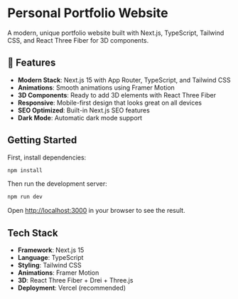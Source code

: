# Personal Portfolio Website

A modern, unique portfolio website built with Next.js, TypeScript, Tailwind CSS, and React Three Fiber for 3D components.

## 🚀 Features

- **Modern Stack**: Next.js 15 with App Router, TypeScript, and Tailwind CSS
- **Animations**: Smooth animations using Framer Motion
- **3D Components**: Ready to add 3D elements with React Three Fiber
- **Responsive**: Mobile-first design that looks great on all devices
- **SEO Optimized**: Built-in Next.js SEO features
- **Dark Mode**: Automatic dark mode support

## Getting Started

First, install dependencies:

```bash
npm install
```

Then run the development server:

```bash
npm run dev
```

Open [http://localhost:3000](http://localhost:3000) in your browser to see the result.

## Tech Stack

- **Framework**: Next.js 15
- **Language**: TypeScript
- **Styling**: Tailwind CSS
- **Animations**: Framer Motion
- **3D**: React Three Fiber + Drei + Three.js
- **Deployment**: Vercel (recommended)
